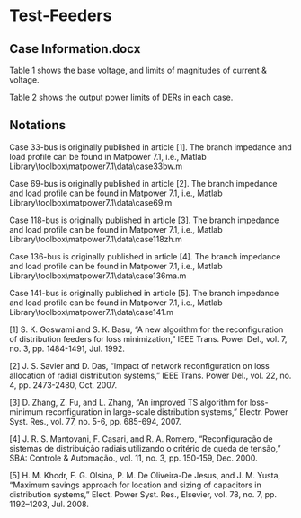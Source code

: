 # Test-Feeders
## Case Information.docx
Table 1 shows the base voltage, and limits of magnitudes of current & voltage.

Table 2 shows the output power limits of DERs in each case.

## Notations

Case 33-bus is originally published in article [1]. The branch impedance and load profile can be found in Matpower 7.1, i.e., Matlab Library\toolbox\matpower7.1\data\case33bw.m

Case 69-bus is originally published in article [2]. The branch impedance and load profile can be found in Matpower 7.1, i.e., Matlab Library\toolbox\matpower7.1\data\case69.m

Case 118-bus is originally published in article [3]. The branch impedance and load profile can be found in Matpower 7.1, i.e., Matlab Library\toolbox\matpower7.1\data\case118zh.m

Case 136-bus is originally published in article [4]. The branch impedance and load profile can be found in Matpower 7.1, i.e., Matlab Library\toolbox\matpower7.1\data\case136ma.m

Case 141-bus is originally published in article [5]. The branch impedance and load profile can be found in Matpower 7.1, i.e., Matlab Library\toolbox\matpower7.1\data\case141.m


[1] S. K. Goswami and S. K. Basu, “A new algorithm for the reconfiguration of distribution feeders for loss minimization,” IEEE Trans. Power Del., vol. 7, no. 3, pp. 1484-1491, Jul. 1992.

[2] J. S. Savier and D. Das, “Impact of network reconfiguration on loss allocation of radial distribution systems,” IEEE Trans. Power Del., vol. 22, no. 4, pp. 2473-2480, Oct. 2007.

[3] D. Zhang, Z. Fu, and L. Zhang, “An improved TS algorithm for loss-minimum reconfiguration in large-scale distribution systems,” Electr. Power Syst. Res., vol. 77, no. 5-6, pp. 685-694, 2007.

[4] J. R. S. Mantovani, F. Casari, and R. A. Romero, “Reconfiguração de sistemas de distribuição radiais utilizando o critério de queda de tensão,” SBA: Controle & Automação., vol. 11, no. 3, pp. 150-159, Dec. 2000.

[5] H. M. Khodr, F. G. Olsina, P. M. De Oliveira-De Jesus, and J. M. Yusta, “Maximum savings approach for location and sizing of capacitors in distribution systems,” Elect. Power Syst. Res., Elsevier, vol. 78, no. 7, pp. 1192–1203, Jul. 2008.
